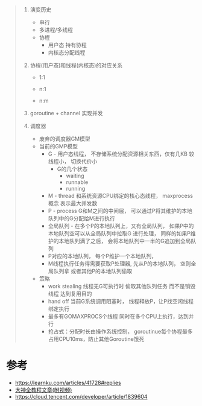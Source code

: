 > 1. 演变历史
>
>    - 串行
>    - 多进程/多线程
>    - 协程
>      - 用户态 持有协程
>      - 内核态分配线程
>
> 2. 协程(用户态)和线程(内核态)的对应关系
>
>    - 1:1
>
>    - n:1
>
>    - n:m
>
> 3.  goroutine + channel 实现并发
>
> 4. 调度器
>
>    - 废弃的调度器GM模型
>    - 当前的GMP模型
>      - G - 用户态线程， 不存储系统分配资源相关东西，仅有几KB 较线程小， 切换代价小
>        - G的几个状态
>          - waiting
>          - runnable
>          - running
>      - M -  thread 和系统资源CPU绑定的核心态线程， maxprocess概念   表示最大并发数
>      - P -   process  G和M之间的中间层， 可以通过P将其维护的本地队列中的G分配给M进行执行
>      - 全局队列 - 在多个P的本地队列上，又有全局队列， 如果P中的本地队列空可以从全局队列中拉取G 进行处理， 同样的如果P维护的本地队列满了之后， 会将本地队列中一半的G追加到全局队列
>      - P对应的本地队列， 每个P维护一个本地队列，
>      - M线程执行任务得需要获取P处理器,  先从P的本地队列，  空则全局队列拿 或者其他P的本地队列偷取
>    - 策略
>      - work  stealing  线程无G可执行时  偷取其他队列任务  而不是销毁线程  达到复用目的
>      - hand off 当前G系统调用阻塞时， 线程释放P，让P找空闲线程绑定执行
>      - 最多有GOMAXPROCS个线程 同时在多个CPU上执行，达到并行
>      - 抢占式：分配时长由操作系统控制， goroutinue每个协程最多占用CPU10ms，防止其他Goroutine饿死



# 参考

- https://learnku.com/articles/41728#replies
- [大神全教程文章(附视频)](https://www.yuque.com/aceld/golang/srxd6d)
- https://cloud.tencent.com/developer/article/1839604